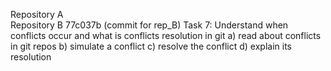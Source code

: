 Repository A
<br>
Repository B
77c037b (commit for rep_B)
Task 7: Understand when conflicts occur and what is conflicts resolution in git
a) read about conflicts in git repos
b) simulate a conflict
c) resolve the conflict
d) explain its resolution


